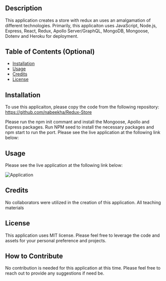 # <Redux-Store>

## Description

This application creates a store with redux an uses an amalgamation of different technologies. Primarily, this applicaiton uses JavaScript, Node.js, Express, React, Redux, Apollo Server/GraphQL, MongoDB, Mongoose, Dotenv and Heroku for deployment. 

## Table of Contents (Optional)

- [Installation](#installation)
- [Usage](#usage)
- [Credits](#credits)
- [License](#license)

## Installation

To use this applicaiton, please copy the code from the following repository: 
https://github.com/nabeekha/Redux-Store

Please run the npm init commant and install the Mongoose, Apollo and Express packages. Run NPM seed to install the necessary packages and npm start to run the port. Please see the live application at the following link below:


## Usage

Please see the live application at the following link below:

![Application](assets/images/screenshot.png)

## Credits

No collaborators were utilized in the creation of this application. All teaching materials 

## License

This application uses MIT license. Please feel free to leverage the code and assets for your personal preference and projects. 


## How to Contribute

No contribution is needed for this application at this time. Please feel free to reach out to provide any suggestions if need be. 

